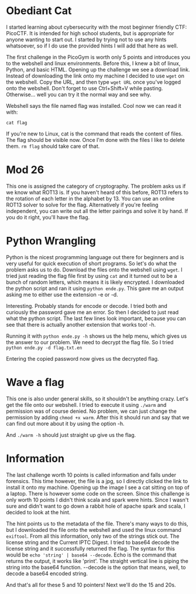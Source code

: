 # Obediant Cat
I started learning about cybersecurity with the most beginner friendly CTF: PicoCTF.
It is intended for high school students, but is appropriate for anyone wanting to start out. I started by trying not to use any hints whatsoever, so if I do use the 
provided hints I will add that here as well. 

The first challenge in the PicoGym is worth only 5 points and introduces you to the webshell and linux environments. Before this, I knew a bit of linux, Python, and basic HTML. 
Opening up the challenge we see a download link. Instead of downloading the link onto my machine I decided to use `wget` on the webshell. Copy the URL, and then type 
`wget URL` once you've logged onto the webshell. Don't forget to use Ctrl+Shift+V while pasting. Otherwise... well you can try it the normal way and see why. 

Webshell says the file named flag was installed. Cool now we can read it with: 

`cat flag`

If you're new to Linux, cat is the command that reads the content of files. The flag should be visible now. 
Once I'm done with the files I like to delete them. `rm flag` should take care of that. 

# Mod 26
This one is assigned the category of cryptography. The problem asks us if we know what ROT13 is. If you haven't heard of this before, ROT13 refers to the 
rotation of each letter in the alphabet by 13. You can use an online ROT13 solver to solve for the flag. Alternatively if you're feeling independent, you can write
out all the letter pairings and solve it by hand. If you do it right, you'll have the flag. 

# Python Wrangling
Python is the nicest programming language out there for beginners and is very useful for quick execution of short programs. So let's do what the problem asks us to do. 
Download the files onto the webshell using `wget`. I tried just reading the flag file first by using `cat` and it turned out to be a bunch of random letters, which means
it is likely encrypted. I downloaded the python script and ran it using `python ende.py`. This gave me an output asking me to either use the extension -e or -d. 

Interesting. Probably stands for encode or decode. I tried both and curiously the password gave me an error. So then I decided to just read what the python script. 
The last few lines look important, because you can see that there is actually another extension that works too! -h. 

Running it with `python ende.py -h` shows us the help menu, which gives us the answer to our problem. We need to decrypt the flag file. So I tried 
`python ende.py -d flag.txt.en` 

Entering the copied password now gives us the decrypted flag. 

# Wave a flag
This one is also under general skills, so it shouldn't be anything crazy. Let's get the file onto our webshell. I tried to execute it using `./warm` and permission was of course denied.
No problem, we can just change the permission by adding `chmod +x warm`. After this it should run and say that we can find out more about it by using the option -h. 

And `./warm -h` should just straight up give us the flag. 

# Information
The last challenge worth 10 points is called information and falls under forensics. This time however, the file is a jpg, so I directly clicked the link to install it
onto my machine. Opening up the image I see a cat sitting on top of a laptop. There is however some code on the screen. Since this challenge is only worth 10 points I
didn't think scala and spark were hints. Since I wasn't sure and didn't want to go down a rabbit hole of apache spark and scala, I decided to look at the hint. 

The hint points us to the metadata of the file. There's many ways to do this, but I downloaded the file onto the webshell and used the linux command `exiftool`. 
From all this information, only two of the strings stick out. The license string and the Current IPTC Digest. I tried to base64 decode the license string and it successfully returned the flag.
The syntax for this would be `echo 'string' | base64 --decode`. Echo is the command that returns the output, it works like 'print'. The straight vertical line is piping
the string into the base64 function. --decode is the option that means, well, to decode a base64 encoded string. 

And that's all for these 5 and 10 pointers! Next we'll do the 15 and 20s. 

